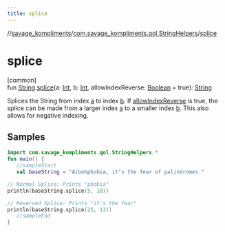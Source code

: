```yaml
---
title: splice
---
```

//[savage_kompliments](../../index.html)/[com.savage_kompliments.qol.StringHelpers](index.html)/[splice](splice.html)



# splice



[common]\
fun [String](https://kotlinlang.org/api/latest/jvm/stdlib/kotlin/-string/index.html).[splice](splice.html)(a: [Int](https://kotlinlang.org/api/latest/jvm/stdlib/kotlin/-int/index.html), b: [Int](https://kotlinlang.org/api/latest/jvm/stdlib/kotlin/-int/index.html), allowIndexReverse: [Boolean](https://kotlinlang.org/api/latest/jvm/stdlib/kotlin/-boolean/index.html) = true): [String](https://kotlinlang.org/api/latest/jvm/stdlib/kotlin/-string/index.html)



Splices the String from index [a](splice.html) to index [b](splice.html). If [allowIndexReverse](splice.html) is true, the splice can be made from a larger index [a](splice.html) to a smaller index [b](splice.html). This also allows for negative indexing.



## Samples

```kotlin
import com.savage_kompliments.qol.StringHelpers.*
fun main() { 
   //sampleStart 
   val baseString = "Aibohphobia, it’s the fear of palindromes."

// Normal Splice: Prints "phobia"
println(baseString.splice(5, 10))

// Reversed Splice: Prints "it's the fear"
println(baseString.splice(25, 13)) 
   //sampleEnd
}
```



